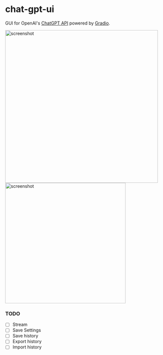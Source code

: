 # chat-gpt-ui

GUI for OpenAI's [ChatGPT API](https://platform.openai.com/docs/api-reference/chat/create) powered by [Gradio](https://gradio.app).

<img width="488" alt="screenshot" src="https://user-images.githubusercontent.com/10508116/224803660-54752865-c4d8-4af4-8406-7d004d4a415b.png">

<img width="385" alt="screenshot" src="https://user-images.githubusercontent.com/10508116/224816131-14714375-4809-4b68-932e-667e3d0ee98b.png">

### TODO

- [ ] Stream
- [ ] Save Settings
- [ ] Save history
- [ ] Export history
- [ ] Import history
